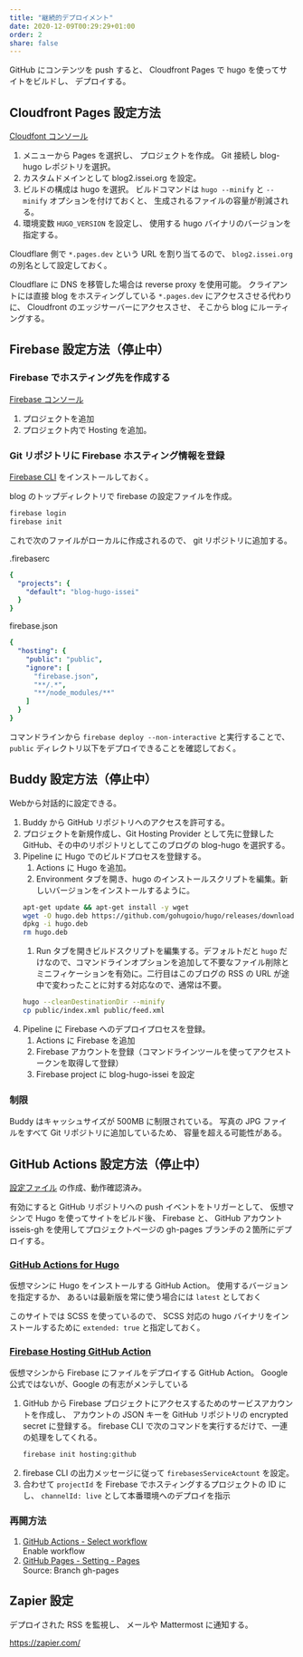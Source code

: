 ```yaml
---
title: "継続的デプロイメント"
date: 2020-12-09T00:29:29+01:00
order: 2
share: false
---
```

GitHub にコンテンツを push すると、
Cloudfront Pages で hugo を使ってサイトをビルドし、
デプロイする。

## Cloudfront Pages 設定方法

[Cloudfont コンソール](https://dash.cloudflare.com/)

1. メニューから Pages を選択し、
  プロジェクトを作成。
  Git 接続し blog-hugo レポジトリを選択。
1. カスタムドメインとして blog2.issei.org を設定。
1. ビルドの構成は hugo を選択。
  ビルドコマンドは `hugo --minify` と `--minify` オプションを付けておくと、
  生成されるファイルの容量が削減される。
1. 環境変数 `HUGO_VERSION` を設定し、
  使用する hugo バイナリのバージョンを指定する。

Cloudflare 側で `*.pages.dev` という URL を割り当てるので、
`blog2.issei.org` の別名として設定しておく。

Cloudflare に DNS を移管した場合は reverse proxy を使用可能。
クライアントには直接 blog をホスティングしている `*.pages.dev` にアクセスさせる代わりに、
Cloudfront のエッジサーバーにアクセスさせ、
そこから blog にルーティングする。

## Firebase 設定方法（停止中）

### Firebase でホスティング先を作成する

[Firebase コンソール](http://console.firebase.google.com/)

1. プロジェクトを追加
2. プロジェクト内で Hosting を追加。

### Git リポジトリに Firebase ホスティング情報を登録
[Firebase CLI](https://firebase.google.com/docs/cli) をインストールしておく。

blog のトップディレクトリで firebase の設定ファイルを作成。

```sh
firebase login
firebase init
```

これで次のファイルがローカルに作成されるので、
git リポジトリに追加する。

.firebaserc
```yml
{
  "projects": {
    "default": "blog-hugo-issei"
  }
}
```

firebase.json
```yml
{
  "hosting": {
    "public": "public",
    "ignore": [
      "firebase.json",
      "**/.*",
      "**/node_modules/**"
    ]
  }
}
```

コマンドラインから `firebase deploy --non-interactive` と実行することで、
`public` ディレクトリ以下をデプロイできることを確認しておく。

## Buddy 設定方法（停止中）

Webから対話的に設定できる。

1. Buddy から GitHub リポジトリへのアクセスを許可する。
1. プロジェクトを新規作成し、Git Hosting Provider として先に登録した GitHub、その中のリポジトリとしてこのブログの blog-hugo を選択する。
1. Pipeline に Hugo でのビルドプロセスを登録する。
    1. Actions に Hugo を追加。
    1. Environment タブを開き、hugo のインストールスクリプトを編集。新しいバージョンをインストールするように。
    ```sh
    apt-get update && apt-get install -y wget
    wget -O hugo.deb https://github.com/gohugoio/hugo/releases/download/v0.82.1/hugo_0.82.1_Linux-64bit.deb
    dpkg -i hugo.deb
    rm hugo.deb
    ```
    1. Run タブを開きビルドスクリプトを編集する。デフォルトだと `hugo` だけなので、コマンドラインオプションを追加して不要なファイル削除とミニフィケーションを有効に。二行目はこのブログの RSS の URL が途中で変わったことに対する対応なので、通常は不要。
    ```sh
    hugo --cleanDestinationDir --minify
    cp public/index.xml public/feed.xml
    ```
1. Pipeline に Firebase へのデプロイプロセスを登録。
    1. Actions に Firebase を追加
    1. Firebase アカウントを登録（コマンドラインツールを使ってアクセストークンを取得して登録）
    1. Firebase project に blog-hugo-issei を設定

### 制限

Buddy はキャッシュサイズが 500MB に制限されている。
写真の JPG ファイルをすべて Git リポジトリに追加しているため、
容量を超える可能性がある。

## GitHub Actions 設定方法（停止中）

[設定ファイル](https://github.com/isseis/blog-hugo/blob/master/.github/workflows/main.yml) の作成、動作確認済み。

有効にすると GitHub リポジトリへの push イベントをトリガーとして、
仮想マシンで Hugo を使ってサイトをビルド後、
Firebase と、
GitHub アカウント isseis-gh を使用してプロジェクトページの gh-pages ブランチの２箇所にデプロイする。

### [GitHub Actions for Hugo](https://github.com/peaceiris/actions-hugo)

仮想マシンに Hugo をインストールする GitHub Action。
使用するバージョンを指定するか、
あるいは最新版を常に使う場合には `latest` としておく

このサイトでは SCSS を使っているので、
SCSS 対応の hugo バイナリをインストールするために `extended: true` と指定しておく。

### [Firebase Hosting GitHub Action](https://github.com/FirebaseExtended/action-hosting-deploy)

仮想マシンから Firebase にファイルをデプロイする GitHub Action。
Google 公式ではないが、Google の有志がメンテしている

1. GitHub から Firebase プロジェクトにアクセスするためのサービスアカウントを作成し、
  アカウントの JSON キーを GitHub リポジトリの encrypted secret に登録する。
  firebase CLI で次のコマンドを実行するだけで、一連の処理をしてくれる。
    ```sh
    firebase init hosting:github
    ```
1. firebase CLI の出力メッセージに従って `firebasesServiceActount` を設定。
1. 合わせて `projectId` を Firebase でホスティングするプロジェクトの ID にし、
  `channelId: live` として本番環境へのデプロイを指示

### 再開方法

1. [GitHub Actions - Select workflow](https://github.com/isseis/blog-hugo/actions/workflows/main.yml)<br/>
  Enable workflow
1. [GitHub Pages - Setting - Pages](https://github.com/isseis/isseis.github.io/settings/pages)<br/>
  Source: Branch gh-pages

## Zapier 設定

デプロイされた RSS を監視し、
メールや Mattermost に通知する。

https://zapier.com/
